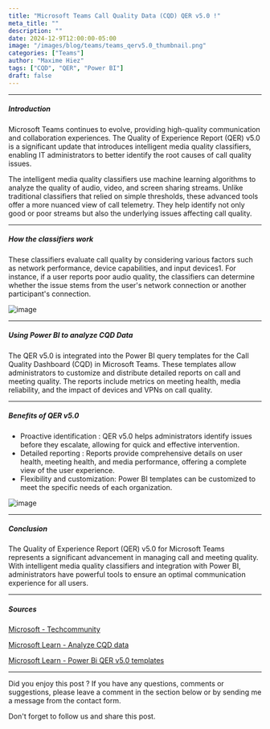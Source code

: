 ```yaml
---
title: "Microsoft Teams Call Quality Data (CQD) QER v5.0 !"
meta_title: ""
description: ""
date: 2024-12-9T12:00:00-05:00
image: "/images/blog/teams/teams_qerv5.0_thumbnail.png"
categories: ["Teams"]
author: "Maxime Hiez"
tags: ["CQD", "QER", "Power BI"]
draft: false
---
```

---

##### Introduction
Microsoft Teams continues to evolve, providing high-quality communication and collaboration experiences. The Quality of Experience Report (QER) v5.0 is a significant update that introduces intelligent media quality classifiers, enabling IT administrators to better identify the root causes of call quality issues.

The intelligent media quality classifiers use machine learning algorithms to analyze the quality of audio, video, and screen sharing streams. Unlike traditional classifiers that relied on simple thresholds, these advanced tools offer a more nuanced view of call telemetry. They help identify not only good or poor streams but also the underlying issues affecting call quality.

---

##### How the classifiers work
These classifiers evaluate call quality by considering various factors such as network performance, device capabilities, and input devices1. For instance, if a user reports poor audio quality, the classifiers can determine whether the issue stems from the user's network connection or another participant's connection.

![image](/images/blog/teams/teams_qerv5.0_001.png)

---

##### Using Power BI to analyze CQD Data
The QER v5.0 is integrated into the Power BI query templates for the Call Quality Dashboard (CQD) in Microsoft Teams. These templates allow administrators to customize and distribute detailed reports on call and meeting quality. The reports include metrics on meeting health, media reliability, and the impact of devices and VPNs on call quality.

---

##### Benefits of QER v5.0
- Proactive identification : QER v5.0 helps administrators identify issues before they escalate, allowing for quick and effective intervention.
- Detailed reporting : Reports provide comprehensive details on user health, meeting health, and media performance, offering a complete view of the user experience.
- Flexibility and customization: Power BI templates can be customized to meet the specific needs of each organization.

![image](/images/blog/teams/teams_qerv5.0_002.png)

---

##### Conclusion
The Quality of Experience Report (QER) v5.0 for Microsoft Teams represents a significant advancement in managing call and meeting quality. With intelligent media quality classifiers and integration with Power BI, administrators have powerful tools to ensure an optimal communication experience for all users.

---

##### Sources
[Microsoft - Techcommunity](https://techcommunity.microsoft.com/blog/microsoftteamsblog/introducing-intelligent-media-quality-classifiers-in-microsoft-teams-call-qualit/43556669)

[Microsoft Learn - Analyze CQD data](https://learn.microsoft.com/en-us/microsoftteams/cqd-power-bi-query-templates)

[Microsoft Learn - Power Bi QER v5.0 templates](https://www.microsoft.com/en-us/download/details.aspx?id=102291)

---


Did you enjoy this post ? If you have any questions, comments or suggestions, please leave a comment in the section below or by sending me a message from the contact form.

Don't forget to follow us and share this post.